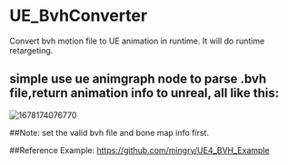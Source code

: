 # UE_BvhConverter
Convert bvh motion file to UE animation in runtime. It will do runtime retargeting.

## simple use ue animgraph node to parse .bvh file,return animation info to unreal, all like this:
![1678174076770](https://user-images.githubusercontent.com/3448042/223353112-416d6879-5782-4369-aa49-4cabe9cbcb96.png)

##Note: set the valid bvh file and bone map info first.

##Reference Example: https://github.com/mingry/UE4_BVH_Example
